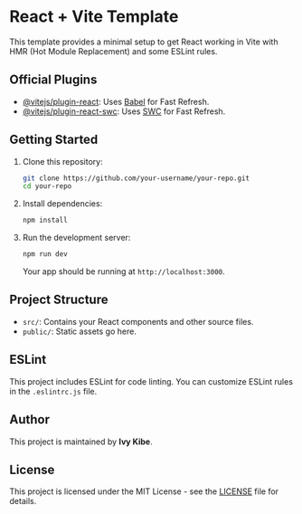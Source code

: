 # React + Vite Template

This template provides a minimal setup to get React working in Vite with HMR (Hot Module Replacement) and some ESLint rules.

## Official Plugins

- [@vitejs/plugin-react](https://github.com/vitejs/vite-plugin-react/blob/main/packages/plugin-react/README.md): Uses [Babel](https://babeljs.io/) for Fast Refresh.
- [@vitejs/plugin-react-swc](https://github.com/vitejs/vite-plugin-react-swc): Uses [SWC](https://swc.rs/) for Fast Refresh.

## Getting Started

1. Clone this repository:

    ```bash
    git clone https://github.com/your-username/your-repo.git
    cd your-repo
    ```

2. Install dependencies:

    ```bash
    npm install
    ```

3. Run the development server:

    ```bash
    npm run dev
    ```

    Your app should be running at `http://localhost:3000`.

## Project Structure

- `src/`: Contains your React components and other source files.
- `public/`: Static assets go here.

## ESLint

This project includes ESLint for code linting. You can customize ESLint rules in the `.eslintrc.js` file.

## Author

This project is maintained by **Ivy Kibe**.

## License

This project is licensed under the MIT License - see the [LICENSE](LICENSE) file for details.
